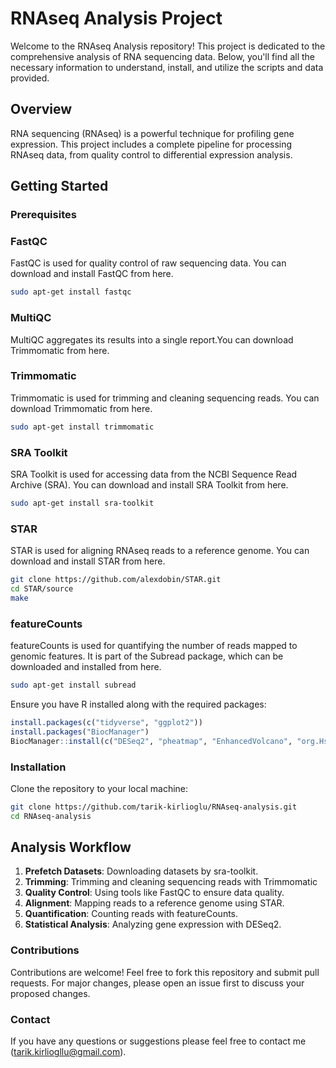 
# RNAseq Analysis Project

Welcome to the RNAseq Analysis repository! This project is dedicated to the comprehensive analysis of RNA sequencing data. Below, you'll find all the necessary information to understand, install, and utilize the scripts and data provided.

## Overview
RNA sequencing (RNAseq) is a powerful technique for profiling gene expression. This project includes a complete pipeline for processing RNAseq data, from quality control to differential expression analysis.

## Getting Started
### Prerequisites
### FastQC
FastQC is used for quality control of raw sequencing data. You can download and install FastQC from here.

```bash
sudo apt-get install fastqc
```
### MultiQC
MultiQC aggregates its results into a single report.You can download Trimmomatic from here.

### Trimmomatic
Trimmomatic is used for trimming and cleaning sequencing reads. You can download Trimmomatic from here.
```bash
sudo apt-get install trimmomatic
```
### SRA Toolkit
SRA Toolkit is used for accessing data from the NCBI Sequence Read Archive (SRA). You can download and install SRA Toolkit from here.

```bash
sudo apt-get install sra-toolkit
```
### STAR
STAR is used for aligning RNAseq reads to a reference genome. You can download and install STAR from here.

```bash
git clone https://github.com/alexdobin/STAR.git
cd STAR/source
make
```
### featureCounts
featureCounts is used for quantifying the number of reads mapped to genomic features. It is part of the Subread package, which can be downloaded and installed from here.
```bash
sudo apt-get install subread
```
Ensure you have R installed along with the required packages:
```R
install.packages(c("tidyverse", "ggplot2"))
install.packages("BiocManager")
BiocManager::install(c("DESeq2", "pheatmap", "EnhancedVolcano", "org.Hs.eg.db"))
```
### Installation
Clone the repository to your local machine:
```bash
git clone https://github.com/tarik-kirlioglu/RNAseq-analysis.git
cd RNAseq-analysis
```
## Analysis Workflow
1. **Prefetch Datasets**: Downloading datasets by sra-toolkit.
2. **Trimming**: Trimming and cleaning sequencing reads with Trimmomatic
3. **Quality Control**: Using tools like FastQC to ensure data quality.
4. **Alignment**: Mapping reads to a reference genome using STAR.
5. **Quantification**: Counting reads with featureCounts.
6. **Statistical Analysis**: Analyzing gene expression with DESeq2.

### Contributions
Contributions are welcome! Feel free to fork this repository and submit pull requests. For major changes, please open an issue first to discuss your proposed changes.

### Contact
If you have any questions or suggestions please feel free to contact me (tarik.kirliogllu@gmail.com).

